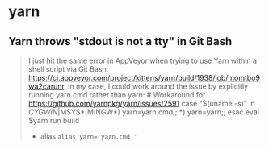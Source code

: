 # yarn

## Yarn throws "stdout is not a tty" in Git Bash
> I just hit the same error in AppVeyor when trying to use Yarn within a shell script via Git Bash: https://ci.appveyor.com/project/kittens/yarn/build/1938/job/momtbo9wa2carunr. In my case, I could work around the issue by explicitly running yarn.cmd rather than yarn:
	# Workaround for https://github.com/yarnpkg/yarn/issues/2591
	case "$(uname -s)" in
	  *CYGWIN*|MSYS*|MINGW*) yarn=yarn.cmd;;
	  *) yarn=yarn;;
	esac
	eval $yarn run build
> - alias
> `alias yarn='yarn.cmd '`
